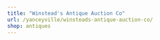 ```yaml
---
title: "Winstead's Antique Auction Co"
url: /yanceyville/winsteads-antique-auction-co/
shop: antiques
---
```

